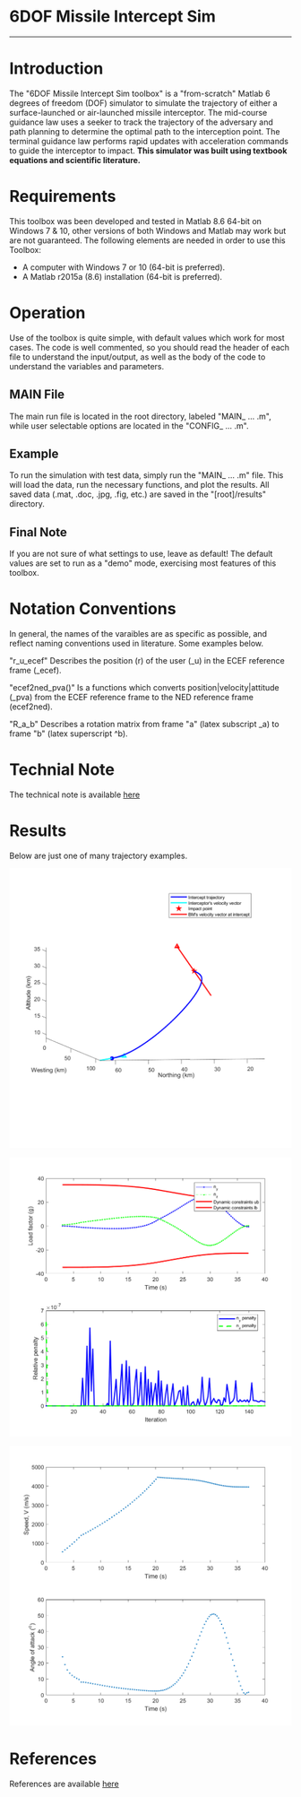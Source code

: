 # 6DOF Missile Intercept Sim

-----------------------------------------------------------------------------------

# Introduction
The "6DOF Missile Intercept Sim toolbox" is a "from-scratch" Matlab 6 degrees of freedom (DOF) simulator to simulate the trajectory of either a surface-launched or air-launched missile interceptor.  The mid-course guidance law uses a seeker to track the trajectory of the adversary and path planning to determine the optimal path to the interception point.  The terminal guidance law performs rapid updates with acceleration commands to guide the interceptor to impact.  **This simulator was built using textbook equations and scientific literature.**


# Requirements
This toolbox was been developed and tested in Matlab 8.6 64-bit on Windows 7 & 10, other versions of both Windows and Matlab 
may work but are not guaranteed. The following elements are needed in order to use this Toolbox:

- A computer with Windows 7 or 10 (64-bit is preferred).
- A Matlab r2015a (8.6) installation (64-bit is preferred).  


# Operation
Use of the toolbox is quite simple, with default values which work for most cases. The code is well commented, so you should read the header of each file to understand the input/output, as well as the body of the code to understand the variables and parameters.


## MAIN File
The main run file is located in the root directory, labeled "MAIN_ ... .m", while user selectable options are located in the "CONFIG_ ... .m".

## Example  
To run the simulation with test data, simply run the "MAIN_ ... .m" file. This will load the data, run the necessary functions, and plot the results. All saved data (.mat, .doc, .jpg, .fig, etc.) are saved in the "[root]/results" directory.

## Final Note 
If you are not sure of what settings to use, leave as default!  The default values are set to run as a "demo" mode, exercising most features of this toolbox.


# Notation Conventions
In general, the names of the varaibles are as specific as possible, and reflect naming conventions used in literature. 
Some examples below.

"r_u_ecef" Describes the position (r) of the user (_u) in the ECEF reference frame (_ecef).

"ecef2ned_pva()" Is a functions which converts position|velocity|attitude (_pva) from the ECEF reference frame to the NED reference frame (ecef2ned).

"R_a_b" Describes a rotation matrix from frame "a" (latex subscript _a) to frame "b" (latex superscript ^b).


# Technial Note
The technical note is available [here](https://github.com/pfroysdon/projects/blob/main/aerospace/6dof_missile_intercept/tech_note)

# Results
Below are just one of many trajectory examples.

<p align="center">
	<img width="600" img src="https://github.com/pfroysdon/projects/blob/main/aerospace/6dof_missile_intercept/results/missile_intercept_Figure_1.png">
</p>
<p align="center">
	<img width="600" img src="https://github.com/pfroysdon/projects/blob/main/aerospace/6dof_missile_intercept/results/missile_intercept_Figure_5.png">
</p>
<p align="center">
	<img width="600" img src="https://github.com/pfroysdon/projects/blob/main/aerospace/6dof_missile_intercept/results/missile_intercept_Figure_7.png">
</p>

# References
References are available [here](https://github.com/pfroysdon/projects/blob/main/aerospace/6dof_missile_intercept/references)